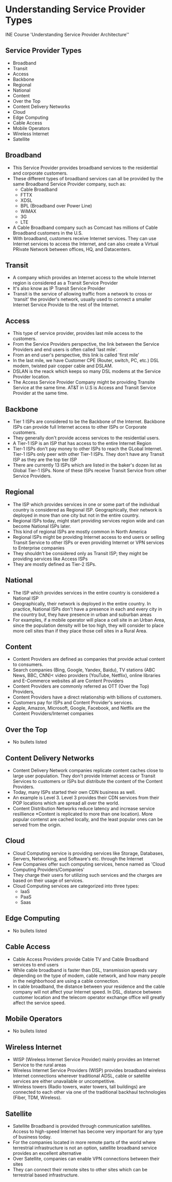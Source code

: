 # Understanding Service Provider Types

INE Course 'Understanding Service Provider Architecture''

## Service Provider Types

* Broadband
* Transit
* Access
* Backbone
* Regional
* National
* Content
* Over the Top
* Content Delivery Networks
* Cloud
* Edge Computing
* Cable Access
* Mobile Operators
* Wireless Internet
* Satellite

## Broadband

* This Service Provider provides broadband services to the residential and corporate customers.
* These different types of broadband services can all be provided by the same Broadband Service Provider company, such as:
    + Cable Broadband
    + FTTX
    + XDSL
    + BPL (Broadband over Power Line)
    + WiMAX
    + 3G
    + LTE
* A Cable Broadband company such as Comcast has millions of Cable Broadband customers in the U.S.
* With broadband, customers receive Internet services. They can use Internet services to access the Internet, and can also create a Virtual PRivate Network between offices, HQ, and Datacenters.

## Transit

* A company which provides an Internet access to the whole Internet region is considered as a Transit Service Provider
* It's also know as IP Transit Service Provider
* Transit is the service of allowing traffic from a network to cross or 'transit' the provider's network, usually used to connect a smaller Internet Service Provide to the rest of the Internet.


## Access

* This type of service provider, provides last mile access to the customers.
* From the Service Providers perspective, the link between the Service Providers and end users is often called 'last mile'.
* From an end user's perspective, this link is called 'first mile'
* In the last mile, we have Customer CPE (Router, switch, PC, etc.) DSL modem, twisted pair copper cable and DSLAM.
* DSLAN is the reack which keeps so many DSL modems at the Service Provider location.
* The Access Service Provider Company might be providing Transite Service at the same time. AT&T in U.S is Access and Transit Service Provider at the same time.

## Backbone

* Tier 1 ISPs are considered to be the Backbone of the Internet. Backbone ISPs can provide full Internet access to other ISPs or Corporate customers.
* They generally don't provide access services to the residential users.
* A Tier-1 ISP is an ISP that has access to the entire Internet Region
* Tier-1 ISPs don't pay money to other ISPs to reach the GLobal Internet. Tier-1 ISPs only peer with other Tier-1 ISPs. They don't have any Transit ISP as they are the top tier ISP
* There are currently 13 ISPs which are listed in the baker's dozen list as Global Tier-1 ISPs. None of these ISPs receive Transit Service from other Service Providers.

## Regional

* The ISP which provides services in one or some part of the individual country is considered as Regional ISP. Geographically, their network is deployed in more than one city but not in the entire country.
* Regional ISPs today, might start providing services region wide and can become National ISPs later.
* This kind of regional ISPs are mostly common in North America
* Regional ISPs might be providing Internet access to end users or selling Transit Service to other ISPs or even providing Internet or VPN services to Enterprise companies
* They shouldn't be considered only as Transit ISP; they might be providing services like Access ISPs
* They are mostly defined as Tier-2 ISPs.


## National

* The ISP which provides services in the entire country is considered a National ISP
* Geographically, their network is deployed in the entire country. In practice, National ISPs don't have a presence in each and every city in the country but, they have presence in urban and suburban areas
* For examples, if a mobile operator will place a cell site in an Urban Area, since the population density will be too high, they will consider to place more cell sites than if they place those cell sites in a Rural Area.

## Content

* Content Providers are defined as companies that provide actual content to consumers.
* Search companies (Bing, Google, Yandex, Baidu), TV stations (ABC News, BBC, CNN)< video providers (YouTube, Netflix), online libraries and E-Commerce websites all are Content Providers
* Content Providers are commonly referred as OTT (Over the Top) Providers,
* Content Providers have a direct relationship with billions of customers.
* Customers pay for ISPs and Content Provider's services.
* Apple, Amazon, Microsoft, Google, Facebook, and Netflix are the Content Providers/Internet companies

## Over the Top

* No bullets listed

## Content Delivery Networks

* Content Delivery Network companies replicate content caches close to large user population. They don't provide Internet access or Transit Services to customers or ISPs but distribute the content of the Content Providers.
* Today, many ISPs started their own CDN business as well.
* An example is Level 3. Level 3 provides their CDN services from their POP locations which are spread all over the world.
* Content Distribution Networks reduce latency and increase service resillience *Content is replicated to more than one location). More popular contenst are cached locally, and the least popular ones can be served from the origin.

## Cloud

* Cloud Computing service is providing services like Storage, Databases, Servers, Networking, and Software's etc. through the Internet
* Few Companies offer such computing services, hence named as 'Cloud Computing Providers/Companies'
* They charge their users for utilizing such services and the charges are based on their usage of services.
* Cloud Computing services are categorized into three types:
    + IaaS
    + PaaS
    + Saas

## Edge Computing

* No bullets listed

## Cable Access

* Cable Access Providers provide Cable TV and Cable Broadband services to end users
* While cable broadband is faster than DSL, transmission speeds vary depending on the type of modem, cable network, and how many people in the neighborhood are using a cable connection.
* In cable broadband, the distance between your residence and the cable company will not affect your Internet speed. In DSL, distance between customer location and the telecom operator exchange office will greatly affect the service speed.

## Mobile Operators

* No bullets listed

## Wireless Internet

* WISP (Wireless Internet Service Provider) mainly provides an Internet Service to the rural areas
* Wireless Internet Service Providers (WISP) provides broadband wireless Internet connections wherever traditional ADSL, cable or satellite services are either unavailable or uncompetitive.
* Wireless towers (Radio towers, water towers, tall buildings) are connected to each other via one of the traditional backhaul technologies (Fiber, TDM, Wireless).

## Satellite

* Satellite Broadband is provided through communication satellites. Access to high-speed Internet has become very important for any type of business today.
* For the companies located in more remote parts of the world where terrestrial infrastructure is not an option, satellite broadband service provides an excellent alternative
* Over Satellite, companies can enable VPN connections between their sites
* They can connect their remote sites to other sites which can be terrestrial based infrastructure.

